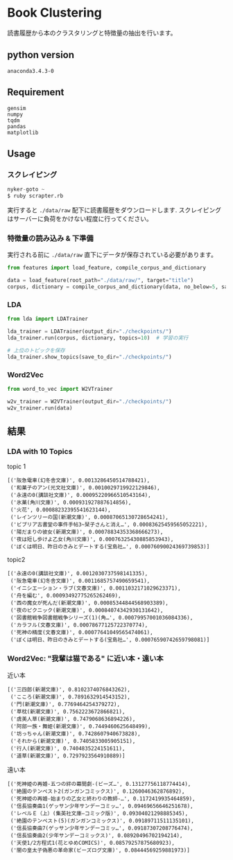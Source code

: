 # Book Clustering

読書履歴から本のクラスタリングと特徴量の抽出を行います。

## python version

```
anaconda3.4.3-0
```

## Requirement

```
gensim
numpy
tqdm
pandas
matplotlib
```

## Usage

### スクレイピング

```python
nyker-goto ~
$ ruby scrapter.rb
```

実行すると `./data/raw` 配下に読書履歴をダウンロードします. スクレイピングはサーバーに負荷をかけない程度に行ってください。

### 特徴量の読み込み & 下準備

実行される前に `./data/raw` 直下にデータが保存されている必要があります。

```python
from features import load_feature, compile_corpus_and_dictionary

data = load_feature(root_path="./data/raw/", target="title")
corpus, dictionary = compile_corpus_and_dictionary(data, no_below=5, save_to="checkpoints/dictionary.txt")
```

### LDA

```python
from lda import LDATrainer

lda_trainer = LDATrainer(output_dir="./checkpoints/")
lda_trainer.run(corpus, dictionary, topics=10)  # 学習の実行

# 上位のトピックを保存
lda_trainer.show_topics(save_to_dir="./checkpoints/")
```

### Word2Vec

```python
from word_to_vec import W2VTrainer

w2v_trainer = W2VTrainer(output_dir="./checkpoints/")
w2v_trainer.run(data)
```

## 結果

### LDA with 10 Topics

topic 1
```
[('阪急電車(幻冬舎文庫)', 0.0013286450514788421),
 ('和菓子のアン(光文社文庫)', 0.0010029719922129846),
 ('永遠の0(講談社文庫)', 0.00095220966510543164),
 ('氷菓(角川文庫)', 0.000931927887614856),
 ('火花', 0.00088232395541623144),
 ('レインツリーの国(新潮文庫)', 0.00087065130728654241),
 ('ビブリア古書堂の事件手帖3~栞子さんと消え…', 0.00083625459565052221),
 ('陽だまりの彼女(新潮文庫)', 0.00078834353368666273),
 ('夜は短し歩けよ乙女(角川文庫)', 0.00076325430885853943),
 ('ぼくは明日、昨日のきみとデートする(宝島社…', 0.00076090024369739853)]
```

topic2
```
[('永遠の0(講談社文庫)', 0.0012030737598141335),
 ('阪急電車(幻冬舎文庫)', 0.0011685757490659541),
 ('イニシエーション・ラブ(文春文庫)', 0.0011032171029623371),
 ('舟を編む', 0.00093492775265262469),
 ('西の魔女が死んだ(新潮文庫)', 0.00085344844568903389),
 ('夜のピクニック(新潮文庫)', 0.00084074342930131642),
 ('図書館戦争図書館戦争シリーズ(1)(角…', 0.00079957001036084336),
 ('カラフル(文春文庫)', 0.00078677125722370774),
 ('死神の精度(文春文庫)', 0.00077641049565474061),
 ('ぼくは明日、昨日のきみとデートする(宝島社…', 0.00076590742659798081)]
```

### Word2Vec: "我輩は猫である" に近い本・遠い本

近い本
```
[('三四郎(新潮文庫)', 0.8102374076843262),
 ('こころ(新潮文庫)', 0.7891632914543152),
 ('門(新潮文庫)', 0.7769464254379272),
 ('草枕(新潮文庫)', 0.7562223672866821),
 ('虞美人草(新潮文庫)', 0.7479068636894226),
 ('阿部一族・舞姫(新潮文庫)', 0.7449460625648499),
 ('坊っちゃん(新潮文庫)', 0.7428607940673828),
 ('それから(新潮文庫)', 0.7405833005905151),
 ('行人(新潮文庫)', 0.7404835224151611),
 ('道草(新潮文庫)', 0.7297923564910889)]
```

遠い本
```
[('死神姫の再婚-五つの絆の幕間劇-(ビーズ…', 0.13127756118774414),
 ('絶園のテンペスト2(ガンガンコミックス)', 0.1260046362876892),
 ('死神姫の再婚-始まりの乙女と終わりの教師-…', 0.1172419935464859),
 ('信長協奏曲1(ゲッサン少年サンデーコミッ…', 0.09469656646251678),
 ('レベルＥ（上）(集英社文庫―コミック版)', 0.09304021298885345),
 ('絶園のテンペスト(5)(ガンガンコミックス)', 0.09189711511135101),
 ('信長協奏曲7(ゲッサン少年サンデーコミッ…', 0.09187307208776474),
 ('信長協奏曲2(少年サンデーコミックス)', 0.08920496702194214),
 ('天使1/2方程式1(花とゆめCOMICS)', 0.08579257875680923),
 ('闇の皇太子偽悪の革命家(ビーズログ文庫)', 0.08444569259881973)]
```